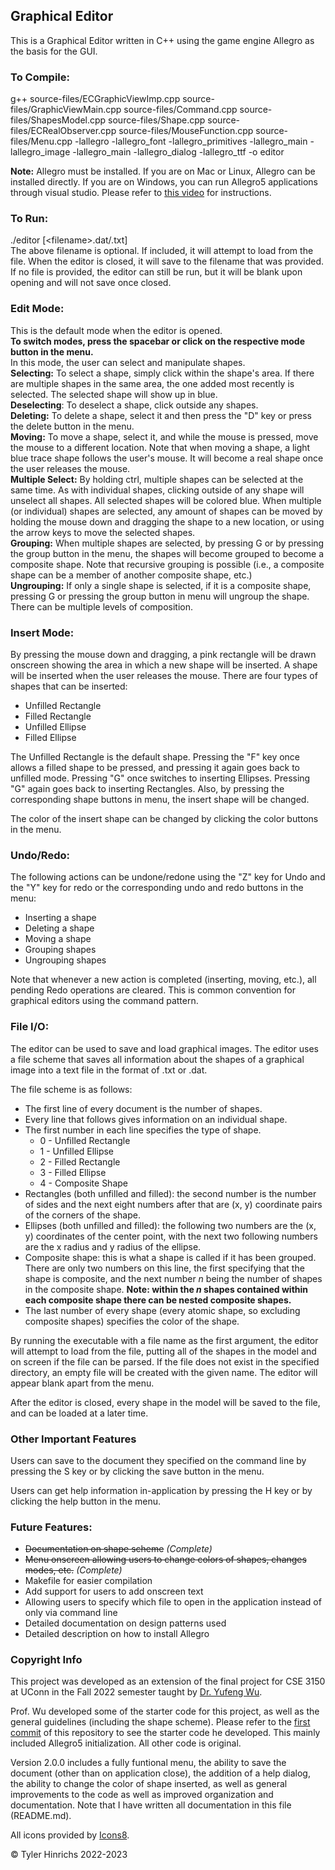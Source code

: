 ## Graphical Editor

This is a Graphical Editor written in C++ using the game engine Allegro as the basis for the GUI.

### To Compile:
g++ source-files/ECGraphicViewImp.cpp source-files/GraphicViewMain.cpp source-files/Command.cpp source-files/ShapesModel.cpp source-files/Shape.cpp source-files/ECRealObserver.cpp source-files/MouseFunction.cpp source-files/Menu.cpp -lallegro -lallegro_font -lallegro_primitives -lallegro_main -lallegro_image -lallegro_main -lallegro_dialog -lallegro_ttf -o editor

**Note:** Allegro must be installed. If you are on Mac or Linux, Allegro can be installed directly. If you are on Windows, you can run Allegro5 applications through visual studio. Please refer to [this video](https://www.youtube.com/watch?v=UgGKBW_kU20) for instructions.

### To Run:
./editor [\<filename\>.dat/.txt]\
The above filename is optional. If included, it will attempt to load from the file. When the editor is closed, it will save to the filename that was provided. If no file is provided, the editor can still be run, but it will be blank upon opening and will not save once closed.

### Edit Mode:
This is the default mode when the editor is opened.\
**To switch modes, press the spacebar or click on the respective mode button in the menu.**\
In this mode, the user can select and manipulate shapes.\
**Selecting:** To select a shape, simply click within the shape's area. If there are multiple shapes in the same area, the one added most recently is selected. The selected shape will show up in blue.\
**Deselecting**: To deselect a shape, click outside any shapes.\
**Deleting:** To delete a shape, select it and then press the "D" key or press the delete button in the menu.\
**Moving:** To move a shape, select it, and while the mouse is pressed, move the mouse to a different location. Note that when moving a shape, a light blue trace shape follows the user's mouse. It will become a real shape once the user releases the mouse.\
**Multiple Select:** By holding ctrl, multiple shapes can be selected at the same time. As with individual shapes,
clicking outside of any shape will unselect all shapes. All selected shapes will be colored blue.
When multiple (or individual) shapes are selected, any amount of shapes can be moved by
holding the mouse down and dragging the shape to a new location, or using the arrow keys to
move the selected shapes.\
**Grouping:** When multiple shapes are selected, by pressing G or by pressing the group button in the menu, the shapes will become grouped to become a composite shape. Note that recursive grouping is possible (i.e., a composite shape can be a member of another composite shape, etc.)\
**Ungrouping:** If only a single shape is selected, if it is a composite shape, pressing G or pressing the group button in menu will ungroup the shape. There
can be multiple levels of composition.

### Insert Mode:
By pressing the mouse down and dragging, a pink rectangle will be drawn onscreen showing the area in which a new shape will be inserted. A shape will be inserted when the user releases the mouse.
There are four types of shapes that can be inserted:
* Unfilled Rectangle
* Filled Rectangle
* Unfilled Ellipse
* Filled Ellipse

The Unfilled Rectangle is the default shape. Pressing the "F" key once allows a filled shape to be pressed, and pressing it again goes back to unfilled mode. Pressing "G" once switches to inserting Ellipses. Pressing "G" again goes back to inserting Rectangles. Also, by pressing the corresponding shape buttons in menu, the insert shape will be changed.

The color of the insert shape can be changed by clicking the color buttons in the menu.

### Undo/Redo:
The following actions can be undone/redone using the "Z" key for Undo and the "Y" key for redo or the corresponding undo and redo buttons in the menu:
* Inserting a shape
* Deleting a shape
* Moving a shape
* Grouping shapes
* Ungrouping shapes

Note that whenever a new action is completed (inserting, moving, etc.), all pending Redo operations are cleared. This is common convention for graphical editors using the command pattern.

### File I/O:
The editor can be used to save and load graphical images. The editor uses a file scheme that saves all information about the shapes of a graphical image into a text file in the format of .txt or .dat.

The file scheme is as follows:
* The first line of every document is the number of shapes.
* Every line that follows gives information on an individual shape.
* The first number in each line specifies the type of shape.
    * 0 - Unfilled Rectangle
    * 1 - Unfilled Ellipse
    * 2 - Filled Rectangle
    * 3 - Filled Ellipse
    * 4 - Composite Shape
* Rectangles (both unfilled and filled): the second number is the number of sides and the next eight numbers after that are (x, y) coordinate pairs of the corners of the shape.
* Ellipses (both unfilled and filled): the following two numbers are the (x, y) coordinates of the center point, with the next two following numbers are the x radius and y radius of the ellipse.
* Composite shape: this is what a shape is called if it has been grouped. There are only two numbers on this line, the first specifying that the shape is composite, and the next number *n* being the number of shapes in the composite shape. **Note: within the *n* shapes contained within each composite shape there can be nested composite shapes.**
* The last number of every shape (every atomic shape, so excluding composite shapes) specifies the color of the shape.

By running the executable with a file name as the first argument, the editor will attempt to load from the file, putting all of the shapes in the model and on screen if the file can be parsed. If the file does not exist in the specified directory, an empty file will be created with the given name. The editor will appear blank apart from the menu.
 
After the editor is closed, every shape in the model will be saved to the file, and can be loaded at a later time.

### Other Important Features
Users can save to the document they specified on the command line by pressing the S key or by clicking the save button in the menu.

Users can get help information in-application by pressing the H key or by clicking the help button in the menu.

### Future Features:
* ~~Documentation on shape scheme~~ *(Complete)*
* ~~Menu onscreen allowing users to change colors of shapes, changes modes, etc.~~ *(Complete)*
* Makefile for easier compilation
* Add support for users to add onscreen text
* Allowing users to specify which file to open in the application instead of only via command line
* Detailed documentation on design patterns used
* Detailed description on how to install Allegro

### Copyright Info

This project was developed as an extension of the final project for CSE 3150 at UConn in the Fall 2022 semester taught by [Dr. Yufeng Wu](https://yufeng-wu.uconn.edu/).

Prof. Wu developed some of the starter code for this project, as well as the general guidelines (including the shape scheme). Please refer to the [first commit](https://github.com/tylernh10/graphical-editor/commit/a6a3f97ce2edbd855a279af5db7a5f096f67467b) of this repository to see the starter code he developed. This mainly included Allegro5 initialization. All other code is original.

Version 2.0.0 includes a fully funtional menu, the ability to save the document (other than on application close), the addition of a help dialog, the ability to change the color of shape inserted, as well as general improvements to the code as well as improved organization and documentation. Note that I have written all documentation in this file (README.md).

All icons provided by  [Icons8](https://icons8.com/).

&copy; Tyler Hinrichs 2022-2023
